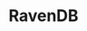 ---
title: RavenDB
categories:
  - nosql-database
docs:
  - id: dotnet
    url: https://dotnet.testcontainers.org/modules/
    example: |
      ```csharp
      var ravenDbContainer = new RavenDbBuilder().Build();
      await ravenDbContainer.StartAsync();
      ```
description: |
  RavenDB is an open-source NoSQL database software designed to help businesses streamline multi-document ACID transactions and facilitate extract, transform, and load (ETL) operations.
---